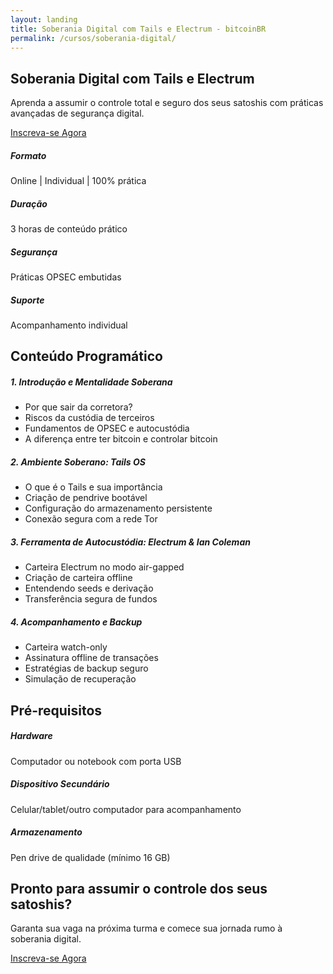 ```yaml
---
layout: landing
title: Soberania Digital com Tails e Electrum - bitcoinBR
permalink: /cursos/soberania-digital/
---
```


<!-- Navigation Buttons -->
<div class="position-fixed top-0 end-0 p-3" style="z-index: 1000;">
    <div class="d-flex gap-2">
        <a href="/" class="btn btn-primary rounded-circle" title="Home">
            <i class="bi bi-house-fill"></i>
        </a>
        <a href="/contato" class="btn btn-primary rounded-circle" title="Contato">
            <i class="bi bi-envelope-fill"></i>
        </a>
        <a href="/agenda" class="btn btn-primary rounded-circle" title="Agenda">
            <i class="bi bi-calendar-check-fill"></i>
        </a>
    </div>
</div>

<!-- Hero Section -->
<section class="hero">
    <div class="container">
        <div class="row align-items-center">
            <div class="col-lg-8">
                <h1 class="display-4 fw-bold mb-4">Soberania Digital com Tails e Electrum</h1>
                <p class="lead mb-4">Aprenda a assumir o controle total e seguro dos seus satoshis com práticas avançadas de segurança digital.</p>
                <a href="https://buy.stripe.com/aFacN5bfv8Hv19T5tWgMw04" class="btn btn-light btn-lg" target="_blank" rel="noopener noreferrer">
                    <i class="bi bi-credit-card me-2"></i>Inscreva-se Agora
                </a>
            </div>
        </div>
    </div>
</section>

<!-- Course Info Section -->
<section class="py-5">
    <div class="container">
        <div class="row g-4">
            <div class="col-md-3">
                <div class="card feature-card h-100">
                    <div class="card-body text-center">
                        <i class="bi bi-laptop display-4 text-primary mb-3"></i>
                        <h5>Formato</h5>
                        <p class="mb-0">Online | Individual | 100% prática</p>
                    </div>
                </div>
            </div>
            <div class="col-md-3">
                <div class="card feature-card h-100">
                    <div class="card-body text-center">
                        <i class="bi bi-clock display-4 text-primary mb-3"></i>
                        <h5>Duração</h5>
                        <p class="mb-0">3 horas de conteúdo prático</p>
                    </div>
                </div>
            </div>
            <div class="col-md-3">
                <div class="card feature-card h-100">
                    <div class="card-body text-center">
                        <i class="bi bi-shield-check display-4 text-primary mb-3"></i>
                        <h5>Segurança</h5>
                        <p class="mb-0">Práticas OPSEC embutidas</p>
                    </div>
                </div>
            </div>
            <div class="col-md-3">
                <div class="card feature-card h-100">
                    <div class="card-body text-center">
                        <i class="bi bi-person-check display-4 text-primary mb-3"></i>
                        <h5>Suporte</h5>
                        <p class="mb-0">Acompanhamento individual</p>
                    </div>
                </div>
            </div>
        </div>
    </div>
</section>

<!-- Content Section -->
<section id="conteudo" class="py-5 bg-light">
    <div class="container">
        <h2 class="section-title">Conteúdo Programático</h2>
        <div class="row g-4">
            <div class="col-md-6">
                <div class="card feature-card h-100">
                    <div class="card-body">
                        <h5 class="card-title">1. Introdução e Mentalidade Soberana</h5>
                        <ul class="list-unstyled">
                            <li><i class="bi bi-check-circle-fill text-primary me-2"></i>Por que sair da corretora?</li>
                            <li><i class="bi bi-check-circle-fill text-primary me-2"></i>Riscos da custódia de terceiros</li>
                            <li><i class="bi bi-check-circle-fill text-primary me-2"></i>Fundamentos de OPSEC e autocustódia</li>
                            <li><i class="bi bi-check-circle-fill text-primary me-2"></i>A diferença entre ter bitcoin e controlar bitcoin</li>
                        </ul>
                    </div>
                </div>
            </div>
            <div class="col-md-6">
                <div class="card feature-card h-100">
                    <div class="card-body">
                        <h5 class="card-title">2. Ambiente Soberano: Tails OS</h5>
                        <ul class="list-unstyled">
                            <li><i class="bi bi-check-circle-fill text-primary me-2"></i>O que é o Tails e sua importância</li>
                            <li><i class="bi bi-check-circle-fill text-primary me-2"></i>Criação de pendrive bootável</li>
                            <li><i class="bi bi-check-circle-fill text-primary me-2"></i>Configuração do armazenamento persistente</li>
                            <li><i class="bi bi-check-circle-fill text-primary me-2"></i>Conexão segura com a rede Tor</li>
                        </ul>
                    </div>
                </div>
            </div>
            <div class="col-md-6">
                <div class="card feature-card h-100">
                    <div class="card-body">
                        <h5 class="card-title">3. Ferramenta de Autocustódia: Electrum & Ian Coleman</h5>
                        <ul class="list-unstyled">
                            <li><i class="bi bi-check-circle-fill text-primary me-2"></i>Carteira Electrum no modo air-gapped</li>
                            <li><i class="bi bi-check-circle-fill text-primary me-2"></i>Criação de carteira offline</li>
                            <li><i class="bi bi-check-circle-fill text-primary me-2"></i>Entendendo seeds e derivação</li>
                            <li><i class="bi bi-check-circle-fill text-primary me-2"></i>Transferência segura de fundos</li>
                        </ul>
                    </div>
                </div>
            </div>
            <div class="col-md-6">
                <div class="card feature-card h-100">
                    <div class="card-body">
                        <h5 class="card-title">4. Acompanhamento e Backup</h5>
                        <ul class="list-unstyled">
                            <li><i class="bi bi-check-circle-fill text-primary me-2"></i>Carteira watch-only</li>
                            <li><i class="bi bi-check-circle-fill text-primary me-2"></i>Assinatura offline de transações</li>
                            <li><i class="bi bi-check-circle-fill text-primary me-2"></i>Estratégias de backup seguro</li>
                            <li><i class="bi bi-check-circle-fill text-primary me-2"></i>Simulação de recuperação</li>
                        </ul>
                    </div>
                </div>
            </div>
        </div>
    </div>
</section>

<!-- Requirements Section -->
<section class="py-5">
    <div class="container">
        <h2 class="section-title">Pré-requisitos</h2>
        <div class="row g-4">
            <div class="col-md-4">
                <div class="card feature-card h-100">
                    <div class="card-body text-center">
                        <i class="bi bi-pc-display display-4 text-primary mb-3"></i>
                        <h5>Hardware</h5>
                        <p>Computador ou notebook com porta USB</p>
                    </div>
                </div>
            </div>
            <div class="col-md-4">
                <div class="card feature-card h-100">
                    <div class="card-body text-center">
                        <i class="bi bi-phone display-4 text-primary mb-3"></i>
                        <h5>Dispositivo Secundário</h5>
                        <p>Celular/tablet/outro computador para acompanhamento</p>
                    </div>
                </div>
            </div>
            <div class="col-md-4">
                <div class="card feature-card h-100">
                    <div class="card-body text-center">
                        <i class="bi bi-usb-drive display-4 text-primary mb-3"></i>
                        <h5>Armazenamento</h5>
                        <p>Pen drive de qualidade (mínimo 16 GB)</p>
                    </div>
                </div>
            </div>
        </div>
    </div>
</section>

<!-- CTA Section -->
<section id="inscricao" class="py-5 bg-primary text-white">
    <div class="container text-center">
        <h2 class="mb-4">Pronto para assumir o controle dos seus satoshis?</h2>
        <p class="lead mb-4">Garanta sua vaga na próxima turma e comece sua jornada rumo à soberania digital.</p>
        <a href="https://buy.stripe.com/aFacN5bfv8Hv19T5tWgMw04" class="btn btn-light btn-lg" target="_blank" rel="noopener noreferrer">
            <i class="bi bi-credit-card me-2"></i>Inscreva-se Agora
        </a>
    </div>
</section> 
